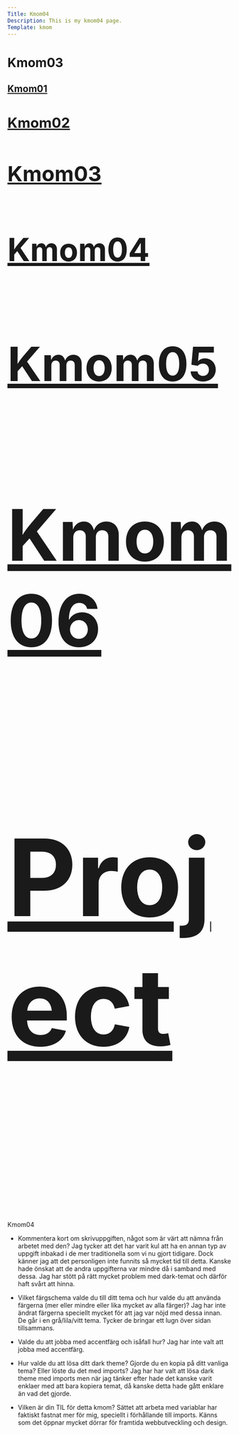 ```yaml
---
Title: Kmom04
Description: This is my kmom04 page.
Template: kmom
---
```


Kmom03
==========================
<div class="kmom-grid">
    <div class="reportnav-box">
        <a href="kmom01"><h2>Kmom01<h2></a>
        <a href="kmom02"><h2>Kmom02<h2></a>
        <a href="kmom03"><h2>Kmom03<h2></a>
        <a href="kmom04"><h2>Kmom04<h2></a>
        <a href="kmom05"><h2>Kmom05<h2></a>
        <a href="kmom06"><h2>Kmom06<h2></a>
        <a href="kmom10"><h2>Project<h2></a>
    </div>
    <div class="report-box">
<p>Kmom04<p>

* Kommentera kort om skrivuppgiften, något som är värt att nämna från arbetet med den?
Jag tycker att det har varit kul att ha en annan typ av uppgift inbakad i de mer traditionella som vi nu gjort tidigare. Dock känner jag att det personligen inte funnits så mycket tid till detta. Kanske hade önskat att de andra uppgifterna var mindre då i samband med dessa. Jag har stött på rätt mycket problem med dark-temat och därför haft svårt att hinna. 

* Vilket färgschema valde du till ditt tema och hur valde du att använda färgerna (mer eller mindre eller lika mycket av alla färger)? 
Jag har inte ändrat färgerna speciellt mycket för att jag var nöjd med dessa innan. De går i en grå/lila/vitt tema. Tycker de bringar ett lugn över sidan tillsammans. 

* Valde du att jobba med accentfärg och isåfall hur? Jag har inte valt att jobba med accentfärg. 

* Hur valde du att lösa ditt dark theme? Gjorde du en kopia på ditt vanliga tema? Eller löste du det med imports? Jag har har valt att lösa dark theme med imports men när jag tänker efter hade det kanske varit enklaer med att bara kopiera temat, då kanske detta hade gått enklare än vad det gjorde. 

* Vilken är din TIL för detta kmom? Sättet att arbeta med variablar har faktiskt fastnat mer för mig, speciellt i förhållande till imports. Känns som det öppnar mycket dörrar för framtida webbutveckling och design. 

</div>
</div>